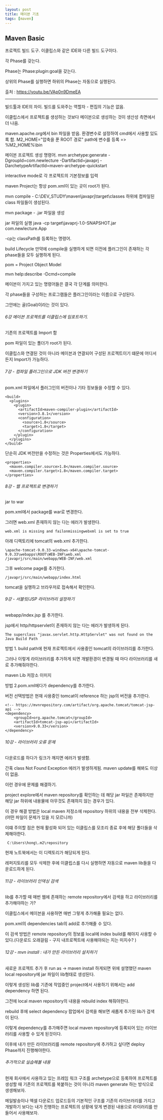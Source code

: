 ```yaml
---
layout: post
title: 메이븐 기초
tags: [maven]
---
```

## Maven Basic

프로젝트 빌드 도구. 이클립스와 같은 IDE와 다른 빌드 도구이다.

각 Phase를 갖는다.

Phase는 Phase:plugin:goal을 갖는다.

상위의 Phase를 실행하면 하위의 Phase는 자동으로 실행된다.





출처 : https://youtu.be/VAp0n9DmeEA


--------

빌드툴과 IDE의 차이.
빌드를 도와주는 역할자 - 편집의 기능은 없음.

이클립스에서 프로젝트를 생성하는 것보다
메이븐으로 생성하는 것이 생산성 측면에서 더 나음.


maven.apache.org에서 bin 파일을 받음.
환경변수로 설정하여 cmd에서 사용할 있도록 함.
M2_HOME="압축을 푼 ROOT 경로"
path에 변수를 등록 => %M2_HOME%\bin


메이븐 프로젝트 생성 명령어.
mvn archetype:generate -DgroupId=com.newlecture -Dartifactid=javaprj -DarchetypeArtifactId=maven-archetype-quickstart


interactive mode로 각 프로젝트의 기본정보를 입력

maven Project는 항상 pom.xml이 있는 곳이 root가 된다.

mvn compile - C:\DEV_STUDY\maven\javaprj\target\classes 하위에 컴파일된 class 파일들이 생성된다.

mvn package - .jar 파일을 생성

jar 파일의 실행
java -cp target\javaprj-1.0-SNAPSHOT.jar com.newlecture.App

-cp는 classPath를 등록하는 명령어.



build Lifecycle
만약에 compile을 실행하게 되면 이전에 플러그인이 존재하는 각 phase들을 모두 실행하게 된다.


pom = Project Object Model  

mvn help:describe -Dcmd=compile

메이븐이 가지고 있는 명령어들은 결국 각 단계를 의미한다.

각 phase들을 구성하는 프로그램들은 플러그인이라는 이름으로 구성된다.

그안에는 골(Goal)이라는 것이 있다.


###### 6강 메이븐 프로젝트를 이클립스에 임포트하기.

기존의 프로젝트를 Import 함

pom 파일이 있는 폴더가 root가 된다.

이클립스와 연결된 것이 아니라 메이븐과 연결되어 구성된 프로젝트이기 떄문에 어디서든지 Import가 가능하다.

###### 7강 - 컴파일 플러그인으로 JDK 버전 변경하기

pom.xml 파일에서 플러그인의 버전이나 기타 정보들을 수정할 수 있다.

````
<build>
  <plugins>
    <plugin>
      <artifactId>maven-compiler-plugin</artifactId>
      <version>3.8.1</version>
      <configuration>
        <source>1.8</source>
        <target>1.8</target>
      </configuration>
    </plugin>		
  </plugins>
</build>
````

단순히 JDK 버전만을 수정하는 것은 Properties에서도 가능하다.
````
<properties>
  <maven.compiler.source>1.8</maven.compiler.source>
  <maven.compiler.target>1.8</maven.compiler.target>
</properties>
````



###### 8강 - 웹 프로젝트로 변경하기
jar to war

pom.xml에서 package를 war로 변경한다.

그러면 web.xml 존재하지 않는 다는 에러가 발생한다.

````
web.xml is missing and failonmissingwebxml is set to true
````

아래 디렉토리에 tomcat의 web.xml 추가한다.

```
\apache-tomcat-9.0.33-windows-x64\apache-tomcat-9.0.33\webapps\ROOT\WEB-INF\web.xml
/javaprj/src/main/webapp/WEB-INF/web.xml
```

그후 welcome page를 추가한다.
```
/javaprj/src/main/webapp/index.html
```

tomcat을 실행하고 브라우저로 접속해서 확인한다.



###### 9강 - 서블릿/JSP 라이브러리 설정하기

webapp/index.jsp 를 추가한다.

jsp에서 http/httpservlet이 존재하지 않는 다는 에러가 발생하게 된다.
````
The superclass "javax.servlet.http.HttpServlet" was not found on the Java Build Path
````


방법  1. build path에 현재 프로젝트에서 사용중인 tomcat의 라이브러리를 추가한다.

그러나 이렇게 라이브러리를 추가하게 되면 개발환경이 변경될 때 마다 라이브러리를 새로 추가해줘야한다.

maven Lib 저장소 이미지


방법 2.pom.xml에다가 dependency를 추가한다.

버전 선택방법은 현재 사용중인 tomcat이 reference 하는 jsp의 버전을 추가한다.
```
<!-- https://mvnrepository.com/artifact/org.apache.tomcat/tomcat-jsp-api -->
<dependency>
    <groupId>org.apache.tomcat</groupId>
    <artifactId>tomcat-jsp-api</artifactId>
    <version>9.0.33</version>
</dependency>
```


###### 10강 - 라이브러리 오류 문제

다운로드를 하다가 링크가 깨지면 에러가 발생함.

간혹 class Not Found Exception 에러가 발생하게됨. maven update를 해봐도 이상이 없음.

이런 경우에 문제를 해결하기.

project explore에서 maven repository를 확인하는 데 해당 jar 파일은 존재하지만 해당 jar 하위에 내용물에 아무것도 존재하지 않는 경우가 있다.

이 경우 해결 방법은 local maven 저정소에 repository 하위의 내용을 전부 삭제한다.(어떤 파일이 문제가 있을 지 모르니까)

이떄 주의할 점은 현재 활성화 되어 있는 이클립스를 모조리 종료 후에 해당 폴더들을 삭제해야한다.

````
 C:\Users\hong\.m2\repository
````
현재 노트북에서는 이 디렉토리가 해당되게 된다.

레퍼지토리를 모두 삭제한 후에 이클립스를 다시 실행하면 자동으로 maven lib들을 다운로드하게 된다.


###### 11강 - 라이브러리 인덱싱 검색

lib를 추가할 때 매번 웹에 존재하는 remote repository에서 검색을 하고 라이브러리를 추가해야하는 가?

이클립스에서 메이븐을 사용하면 매번 그렇게 추가해줄 필요는 없다.

pom.xml의 dependencies tab의 add로 추가해줄 수 있다.

이 검색 방법은 remote repository의 정보를 local에 index build를 해야지 사용할 수 있다.(다운로드 오래걸림 - 구지 내프로젝트에 사용해야되는 지는 미지수? )

###### 12강 - mvn install : 내가 만든 라이브러리 설치하기

새로운 프로젝트 추가 후 run as -> maven install 하게되면 위에 설명했던 maven local repository에 jar 파일이 lib형태로 생성된다.

이렇게 생성된 lib를 기존에 작업중인 project에서 사용하기 위해서는 add dependency 하면 된다.

그전에 local maven repository의 내용을 rebuild index 해줘야한다.

rebuild 후에 select dependency 팝업에서 검색을 해보면 새롭게 추가된 lib가 검색이 된다.

이렇게 dependency를 추가해주면 local maven repository에 등록되어 있는 라이브러리를 사용할 수 있게 된것이다.

이후에 내가 만든 라이브러리를 remote repository에 추가하고 싶다면 deploy Phase까지 진행해야한다.


###### 추가적으로 실습해볼 내용
현재 회사에서 사용하고 있는 프레임 워크 구조를 archetype으로 등록하여 프로젝트를 생성할 때 기존의 프로젝트를 복붙하는 것이 아니라 maven generate 하는 방식으로 생생해보자.

메일발송이나 엑셀 다운로드 업로드등의 기본적인 구조를 기존의 라이브러리를 가지고 개발하기 보다는 내가 진행하는 프로젝트의 상황에 맞게 변경된 내용으로 라이러리를 만들어서 사용해보자.
